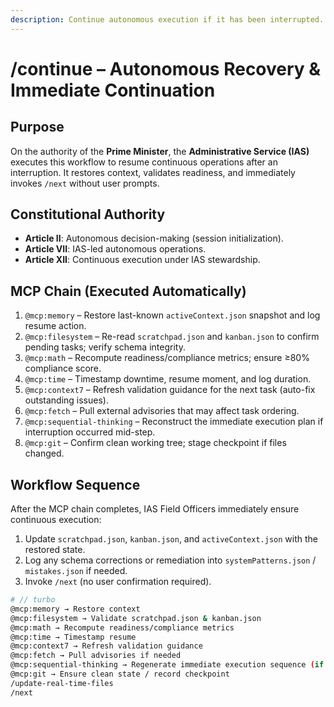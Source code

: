 ```yaml
---
description: Continue autonomous execution if it has been interrupted.
---
```


# /continue – Autonomous Recovery & Immediate Continuation

## Purpose
On the authority of the **Prime Minister**, the **Administrative Service (IAS)** executes this workflow to resume continuous operations after an interruption. It restores context, validates readiness, and immediately invokes `/next` without user prompts.

## Constitutional Authority
- **Article II**: Autonomous decision-making (session initialization).
- **Article VII**: IAS-led autonomous operations.
- **Article XII**: Continuous execution under IAS stewardship.

## MCP Chain (Executed Automatically)
1. `@mcp:memory` – Restore last-known `activeContext.json` snapshot and log resume action.
2. `@mcp:filesystem` – Re-read `scratchpad.json` and `kanban.json` to confirm pending tasks; verify schema integrity.
3. `@mcp:math` – Recompute readiness/compliance metrics; ensure ≥80% compliance score.
4. `@mcp:time` – Timestamp downtime, resume moment, and log duration.
5. `@mcp:context7` – Refresh validation guidance for the next task (auto-fix outstanding issues).
6. `@mcp:fetch` – Pull external advisories that may affect task ordering.
7. `@mcp:sequential-thinking` – Reconstruct the immediate execution plan if interruption occurred mid-step.
8. `@mcp:git` – Confirm clean working tree; stage checkpoint if files changed.

## Workflow Sequence
After the MCP chain completes, IAS Field Officers immediately ensure continuous execution:

1. Update `scratchpad.json`, `kanban.json`, and `activeContext.json` with the restored state.
2. Log any schema corrections or remediation into `systemPatterns.json` / `mistakes.json` if needed.
3. Invoke `/next` (no user confirmation required).

```bash
# // turbo
@mcp:memory → Restore context
@mcp:filesystem → Validate scratchpad.json & kanban.json
@mcp:math → Recompute readiness/compliance metrics
@mcp:time → Timestamp resume
@mcp:context7 → Refresh validation guidance
@mcp:fetch → Pull advisories if needed
@mcp:sequential-thinking → Regenerate immediate execution sequence (if required)
@mcp:git → Ensure clean state / record checkpoint
/update-real-time-files
/next
```
